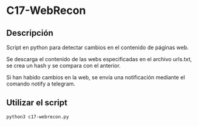 # C17-WebRecon

## Descripción
Script en python para detectar cambios en el contenido de páginas web.

Se descarga el contenido de las webs especificadas en el archivo urls.txt, se crea un hash y se compara con el anterior.

Si han habido cambios en la web, se envía una notificación mediante el comando notify a telegram.

## Utilizar el script
```bash
python3 c17-webrecon.py
```
